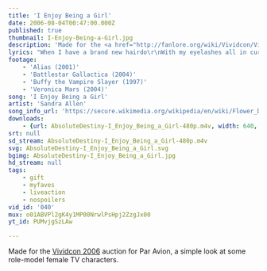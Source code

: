 ```yaml
---
title: 'I Enjoy Being a Girl'
date: 2006-08-04T00:47:00.000Z
published: true
thumbnail: I-Enjoy-Being-a-Girl.jpg
description: 'Made for the <a href="http://fanlore.org/wiki/Vividcon/Vividcon_2006">Vividcon 2006</a> auction for Par Avion, a simple look at some role-model female TV characters.'
lyrics: "When I have a brand new hairdo\r\nWith my eyelashes all in curl,\r\nI float as the clouds on air do,\r\nI enjoy being a girl!\r\n\r\nWhen men say I'm cute and funny\r\nAnd my teeth aren't teeth, but pearl,\r\nI just lap it up like honey\r\nI enjoy being a girl!\r\n\r\nI flip when a fellow sends me flowers,\r\nI drool over dresses made of lace,\r\nI talk on the telephone for hours\r\nWith a pound and a half of cream upon my face!\r\n\r\nI'm strictly a female female\r\nAnd my future I hope will be\r\nIn the home of a brave and free male\r\nWho'll enjoy being a guy having a girl... like... me.\r\n\r\nI flip when a fellow sends me flowers,\r\nI drool over dresses made of lace,\r\nI talk on the telephone for hours\r\nWith a pound and a half of cream upon my face!\r\n\r\nWhen I have a brand new hairdo\r\nWith my eyelashes all in curl,\r\nI float as the clouds on air do,\r\nI enjoy being a girl!\r\n\r\nWhen someone with eyes that smoulder\r\nSays he loves ev'ry silken curl\r\nThat falls on my iv'ry shoulder,\r\nI enjoy being a girl!\r\n\r\nWhen I hear the compliment'ry whistle\r\nThat greets my bikini by the sea,\r\nI turn and I glower and I bristle,\r\nBut I happy to know the whistle's meant for me!"
footage:
    - 'Alias (2001)'
    - 'Battlestar Gallactica (2004)'
    - 'Buffy the Vampire Slayer (1997)'
    - 'Veronica Mars (2004)'
song: 'I Enjoy Being a Girl'
artist: 'Sandra Allen'
song_info_url: 'https://secure.wikimedia.org/wikipedia/en/wiki/Flower_Drum_Song#2002_Revival'
downloads:
    - {url: AbsoluteDestiny-I_Enjoy_Being_a_Girl-480p.m4v, width: 640, height: 480, mimetype: video/mp4}
srt: null
sd_stream: AbsoluteDestiny-I_Enjoy_Being_a_Girl-480p.m4v
svg: AbsoluteDestiny-I_Enjoy_Being_a_Girl.svg
bgimg: AbsoluteDestiny-I_Enjoy_Being_a_Girl.jpg
hd_stream: null
tags:
    - gift
    - myfaves
    - liveaction
    - nospoilers
vid_id: '040'
mux: o01ABVPl2gK4y1MP00NrwlPsHpj2ZzgJx00
yt_id: PUMvjgSzLAw

---
```

Made for the <a href="http://fanlore.org/wiki/Vividcon/Vividcon_2006">Vividcon 2006</a> auction for Par Avion, a simple look at some role-model female TV characters.